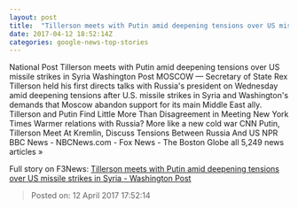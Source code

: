```yaml
---
layout: post
title:  "Tillerson meets with Putin amid deepening tensions over US missile strikes in Syria - Washington Post"
date: 2017-04-12 18:52:14Z
categories: google-news-top-stories
---
```


National Post Tillerson meets with Putin amid deepening tensions over US missile strikes in Syria Washington Post MOSCOW — Secretary of State Rex Tillerson held his first directs talks with Russia's president on Wednesday amid deepening tensions after U.S. missile strikes in Syria and Washington's demands that Moscow abandon support for its main Middle East ally. Tillerson and Putin Find Little More Than Disagreement in Meeting New York Times Warmer relations with Russia? More like a new cold war CNN Putin, Tillerson Meet At Kremlin, Discuss Tensions Between Russia And US NPR BBC News - NBCNews.com - Fox News - The Boston Globe all 5,249 news articles »


Full story on F3News: [Tillerson meets with Putin amid deepening tensions over US missile strikes in Syria - Washington Post](http://www.f3nws.com/n/zpKut)

> Posted on: 12 April 2017 17:52:14

